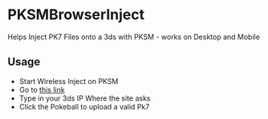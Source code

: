 # PKSMBrowserInject
Helps Inject PK7 Files onto a 3ds with PKSM - works on Desktop and Mobile

## Usage
* Start Wireless Inject on PKSM
* Go to [this link](http://htmlpreview.github.io/?https://github.com/zaksabeast/PKSMBrowserInject/blob/master/index.html)
* Type in your 3ds IP Where the site asks
* Click the Pokeball to upload a valid Pk7
